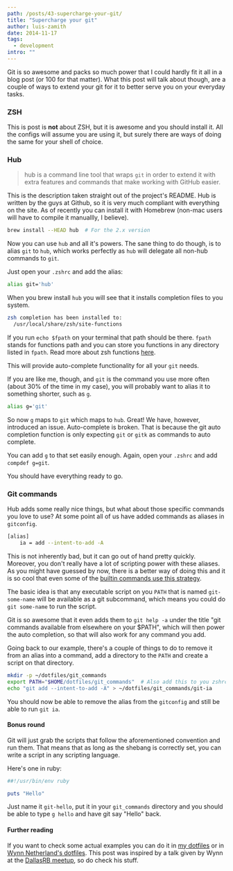 ```yaml
---
path: /posts/43-supercharge-your-git/
title: "Supercharge your git"
author: luis-zamith
date: 2014-11-17
tags:
  - development
intro: ""
---
```



Git is so awesome and packs so much power that I could hardly fit it all in a
blog post (or 100 for that matter). What this post will talk about though, are a
couple of ways to extend your git for it to better serve you on your everyday
tasks.

### ZSH

This is post is **not** about ZSH, but it is awesome and you should install it. All
the configs will assume you are using it, but surely there are ways of doing the
same for your shell of choice.

### Hub

> hub is a command line tool that wraps `git` in order to extend it with extra
> features and commands that make working with GitHub easier.

This is the description taken straight out of the project's README. Hub is
written by the guys at Github, so it is very much compliant with everything on
the site. As of recently you can install it with Homebrew (non-mac users will
have to compile it manuallly, I believe).

```bash
brew install --HEAD hub  # For the 2.x version
```

Now you can use `hub` and all it's powers. The sane thing to do though, is to
alias `git` to `hub`, which works perfectly as `hub` will delegate all non-hub
commands to `git`.

Just open your `.zshrc` and add the alias:

```bash
alias git='hub'
```

When you brew install `hub` you will see that it installs completion files to
you system.

```bash
zsh completion has been installed to:
  /usr/local/share/zsh/site-functions
```

If you run `echo $fpath` on your terminal that path should be there. `fpath`
stands for functions path and you can store you functions in any directory
listed in `fpath`. Read more about zsh functions
[here](https://zsh.sourceforge.net/Doc/Release/Functions.html).

This will provide auto-complete functionality for all your `git` needs.

If you are like me, though, and `git` is the command you use more often (about
30% of the time in my case), you will probably want to alias it to something
shorter, such as `g`.

```bash
alias g='git'
```

So now `g` maps to `git` which maps to `hub`. Great! We have, however,
introduced an issue. Auto-complete is broken. That is because the git auto
completion function is only expecting `git` or `gitk` as commands to auto
complete.

You can add `g` to that set easily enough. Again, open your `.zshrc` and add
`compdef g=git`.

You should have everything ready to go.

### Git commands

Hub adds some really nice things, but what about those specific commands you
love to use? At some point all of us have added commands as aliases in
`gitconfig`.

```bash
[alias]
    ia = add --intent-to-add -A
```

This is not inherently bad, but it can go out of hand pretty quickly. Moreover,
you don't really have a lot of scripting power with these aliases. As you might
have guessed by now, there is a better way of doing this and it is so cool that
even some of the [builtin commands use this strategy](https://github.com/git/git/blob/master/git-bisect.sh).

The basic idea is that any executable script on you `PATH` that is named
`git-some-name` will be available as a git subcommand, which means you could do
`git some-name` to run the script.

Git is so awesome that it even adds them to `git help -a` under the title "git
commands available from elsewhere on your $PATH", which will then power the auto
completion, so that will also work for any command you add.

Going back to our example, there's a couple of things to do to remove it from an
alias into a command, add a directory to the `PATH` and create a script on that
directory.

```bash
mkdir -p ~/dotfiles/git_commands
export PATH="$HOME/dotfiles/git_commands"  # Also add this to you zshrc, to persist it
echo "git add --intent-to-add -A" > ~/dotfiles/git_commands/git-ia
```

You should now be able to remove the alias from the `gitconfig` and still be able
to run `git ia`.

#### Bonus round

Git will just grab the scripts that follow the aforementioned convention and run
them. That means that as long as the shebang is correctly set, you can write a
script in any scripting language.

Here's one in ruby:

```ruby
##!/usr/bin/env ruby

puts "Hello"
```

Just name it `git-hello`, put it in your `git_commands` directory and you should
be able to type `g hello` and have git say "Hello" back.

#### Further reading

If you want to check some actual examples you can do it in [my dotfiles](https://github.com/zamith/dotfiles/tree/master/git_plugins)
or in [Wynn Netherland's dotfiles](https://github.com/pengwynn/dotfiles/tree/master/bin).
This post was inspired by a talk given by Wynn at the [DallasRB meetup](https://www.dallasrb.org/),
so do check his stuff.

